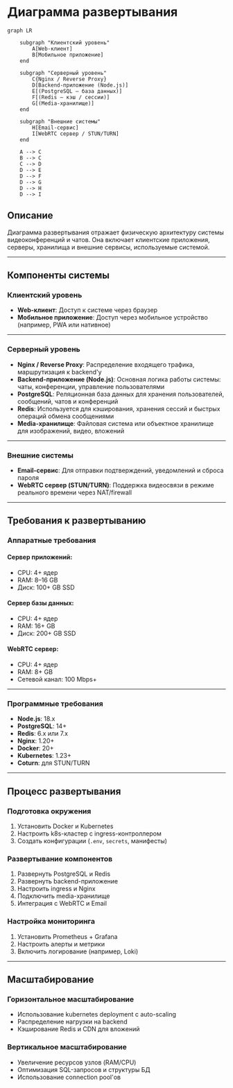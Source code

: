 # Диаграмма развертывания

```mermaid
graph LR
    
    subgraph "Клиентский уровень"
        A[Web-клиент]
        B[Мобильное приложение]
    end

    subgraph "Серверный уровень"
        C{Nginx / Reverse Proxy}
        D[Backend-приложение (Node.js)]
        E[(PostgreSQL – база данных)]
        F[(Redis – кэш / сессии)]
        G[(Media-хранилище)]
    end

    subgraph "Внешние системы"
        H[Email-сервис]
        I[WebRTC сервер / STUN/TURN]
    end

    A --> C
    B --> C
    C --> D
    D --> E
    D --> F
    D --> G
    D --> H
    D --> I
```

## Описание

Диаграмма развертывания отражает физическую архитектуру системы видеоконференций и чатов. Она включает клиентские приложения, серверы, хранилища и внешние сервисы, используемые системой.

---

## Компоненты системы

### Клиентский уровень
- **Web-клиент**: Доступ к системе через браузер  
- **Мобильное приложение**: Доступ через мобильное устройство (например, PWA или нативное)

---

### Серверный уровень
- **Nginx / Reverse Proxy**: Распределение входящего трафика, маршрутизация к backend'у  
- **Backend-приложение (Node.js)**: Основная логика работы системы: чаты, конференции, управление пользователями  
- **PostgreSQL**: Реляционная база данных для хранения пользователей, сообщений, чатов и конференций  
- **Redis**: Используется для кэширования, хранения сессий и быстрых операций обмена сообщениями  
- **Media-хранилище**: Файловая система или объектное хранилище для изображений, видео, вложений

---

### Внешние системы
- **Email-сервис**: Для отправки подтверждений, уведомлений и сброса пароля  
- **WebRTC сервер (STUN/TURN)**: Поддержка видеосвязи в режиме реального времени через NAT/firewall

---

## Требования к развертыванию

### Аппаратные требования

#### Сервер приложений:
- CPU: 4+ ядер  
- RAM: 8–16 GB  
- Диск: 100+ GB SSD  

#### Сервер базы данных:
- CPU: 4+ ядер  
- RAM: 16+ GB  
- Диск: 200+ GB SSD  

#### WebRTC сервер:
- CPU: 4+ ядер  
- RAM: 8+ GB  
- Сетевой канал: 100 Mbps+

---

### Программные требования
- **Node.js**: 18.x  
- **PostgreSQL**: 14+  
- **Redis**: 6.x или 7.x  
- **Nginx**: 1.20+  
- **Docker**: 20+  
- **Kubernetes**: 1.23+  
- **Coturn**: для STUN/TURN

---

## Процесс развертывания

### Подготовка окружения
1. Установить Docker и Kubernetes  
2. Настроить k8s-кластер с ingress-контроллером  
3. Создать конфигурации (`.env`, `secrets`, манифесты)

### Развертывание компонентов
1. Развернуть PostgreSQL и Redis  
2. Развернуть backend-приложение  
3. Настроить ingress и Nginx  
4. Подключить media-хранилище  
5. Интеграция с WebRTC и Email

### Настройка мониторинга
1. Установить Prometheus + Grafana  
2. Настроить алерты и метрики  
3. Включить логирование (например, Loki)

---

## Масштабирование

### Горизонтальное масштабирование
- Использование kubernetes deployment с auto-scaling  
- Распределение нагрузки на backend  
- Кэширование Redis и CDN для вложений

### Вертикальное масштабирование
- Увеличение ресурсов узлов (RAM/CPU)  
- Оптимизация SQL-запросов и структуры БД  
- Использование connection pool'ов
